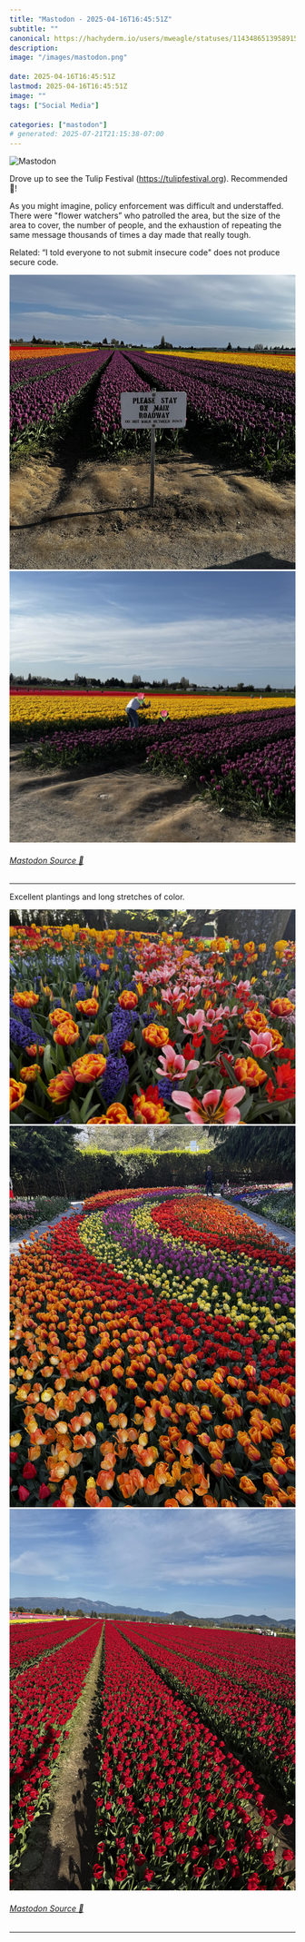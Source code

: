 ```yaml
---
title: "Mastodon - 2025-04-16T16:45:51Z"
subtitle: ""
canonical: https://hachyderm.io/users/mweagle/statuses/114348651395891565
description:
image: "/images/mastodon.png"

date: 2025-04-16T16:45:51Z
lastmod: 2025-04-16T16:45:51Z
image: ""
tags: ["Social Media"]

categories: ["mastodon"]
# generated: 2025-07-21T21:15:38-07:00
---
```

![Mastodon](/images/mastodon.png)

<p>Drove up to see the Tulip Festival (<a href="https://tulipfestival.org" target="_blank" rel="nofollow noopener noreferrer" translate="no"><span class="invisible">https://</span><span class="">tulipfestival.org</span><span class="invisible"></span></a>). Recommended 🌷!</p><p>As you might imagine, policy enforcement was difficult and understaffed.  There were &quot;flower watchers” who patrolled the area, but the size of the area to cover, the number of people, and the exhaustion of repeating the same message thousands of times a day made that really tough. </p><p>Related: “I told everyone to not submit insecure code&quot; does not produce secure code.</p>

![](0f9cddd7ec5778a5.jpeg)
![](445e966c3ced0028.jpeg)

###### [Mastodon Source 🐘](https://hachyderm.io/@mweagle/114348651395891565)

___

<p>Excellent plantings and long stretches of color.</p>

![](68e4a5aec31d2603.jpeg)
![](424888cf3ba4b3b0.jpeg)
![](89547d04dcbba06d.jpeg)

###### [Mastodon Source 🐘](https://hachyderm.io/@mweagle/114348672593005740)

___
